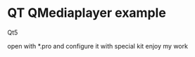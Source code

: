 QT QMediaplayer example
=======

Qt5 

open with *.pro 
and configure it with special kit
enjoy my work
